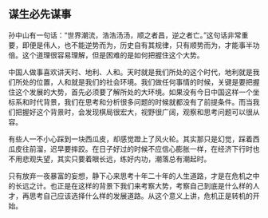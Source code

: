 ##  谋生必先谋事

孙中山有一句话：“世界潮流，浩浩汤汤，顺之者昌，逆之者亡。”这句话非常重要，即便是伟人，也不能逆势而为，历史自有其规律，只有顺势而为，才能事半功倍。这个道理很容易理解，但是困难的是如何把握住这个大势。

中国人做事喜欢讲天时、地利、人和。天时就是我们所处的这个时代，地利就是我们所处的位置，人和就是我们的社会环境。我们做任何事情的时候，关键是要把握住这个发展的大势，首先必须要了解所处的大环境。如果没有今日中国这样一个坐标系和时代背景，我们在思考和分析很多问题的时候就都没有了前提条件。而当我们把握好这个背景时，会发现棋局很宏大，视野很广阔，观察和思考问题可以很从容。

有些人一不小心踩到一块西瓜皮，却感觉蹬上了风火轮。其实那只是幻觉，踩着西瓜皮往前溜，迟早要摔跤。在日子好过的时候不应信心膨胀一样，在经济下行时也不用悲观失望，其实只要着眼长远，练好内功，潮落总有潮起时。

只有放弃一夜暴富的妄想，静下心来思考十年二十年的人生道路，才是在危机之中的长远之计。也正是在这样的背景下我们来考察大势，考察自己到底是什么样的人才，再思考自己应该选择什么样的发展道路。从这个意义上讲，危机正是转机的开始。